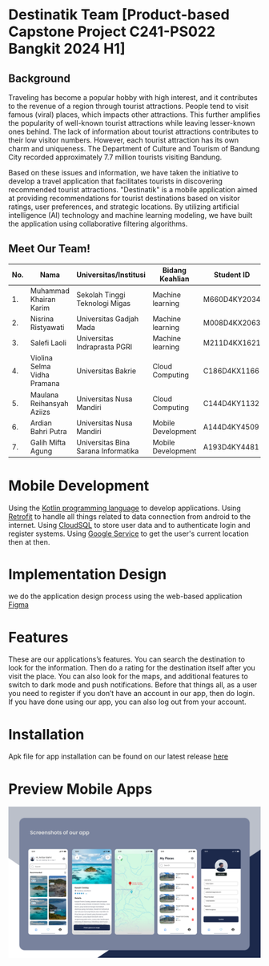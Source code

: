 # Destinatik Team [Product-based Capstone Project C241-PS022 Bangkit 2024 H1]
## Background
Traveling has become a popular hobby with high interest, and it contributes to the revenue of a region through tourist attractions. People tend to visit famous (viral) places, which impacts other attractions. This further amplifies the popularity of well-known tourist attractions while leaving lesser-known ones behind. The lack of information about tourist attractions contributes to their low visitor numbers. However, each tourist attraction has its own charm and uniqueness. The Department of Culture and Tourism of Bandung City recorded approximately 7.7 million tourists visiting Bandung.

Based on these issues and information, we have taken the initiative to develop a travel application that facilitates tourists in discovering recommended tourist attractions. "Destinatik" is a mobile application aimed at providing recommendations for tourist destinations based on visitor ratings, user preferences, and strategic locations. By utilizing artificial intelligence (AI) technology and machine learning modeling, we have built the application using collaborative filtering algorithms.

## Meet Our Team!
| No. | Nama                        | Universitas/Institusi                 | Bidang Keahlian     | Student ID   |
|-----|-----------------------------|---------------------------------------|---------------------|--------------|
| 1.  | Muhammad Khairan Karim      | Sekolah Tinggi Teknologi Migas        | Machine learning    | M660D4KY2034 |
| 2.  | Nisrina Ristyawati          | Universitas Gadjah Mada               | Machine learning    | M008D4KX2063 |
| 3.  | Salefi Laoli                | Universitas Indraprasta PGRI          | Machine learning    | M211D4KX1621 |
| 4.  | Violina Selma Vidha Pramana | Universitas Bakrie                    | Cloud Computing     | C186D4KX1166 |
| 5.  | Maulana Reihansyah Aziizs   | Universitas Nusa Mandiri              | Cloud Computing     | C144D4KY1132 |
| 6.  | Ardian Bahri Putra          | Universitas Nusa Mandiri              | Mobile Development  | A144D4KY4509 |
| 7.  | Galih Mifta Agung           | Universitas Bina Sarana Informatika   | Mobile Development  | A193D4KY4481 |

# Mobile Development
Using the [Kotlin programming language][1] to develop applications. Using [Retrofit][2] to handle all things related to data connection from android to the internet. Using [CloudSQL][3] to store user data and to authenticate login and register systems. Using [Google Service][4] to get the user's current location then at then.

[1]: https://kotlinlang.org                          "Kotlin programming language"
[2]: https://square.github.io/retrofit               "Retrofit"
[3]: https://cloud.google.com/sql                    "CloudSQL"
[4]: https://cloud.google.com                        "Google Service"
[5]: https://www.figma.com/design/mlNJAhuP9P0FoCtrJ7AH1s/Untitled?node-id=0-1&t=RcOtFOxOOB1KX8kL-0 "Figma"
[6]: https://drive.google.com/file/d/1Szo6Lo30A46HNntXgPb_mrHTFUXsTmem/view?usp=sharing "here"

# Implementation Design
we do the application design process using the web-based application [Figma][5]

# Features
These are our applications’s features. You can search the destination to look for the information. Then do a rating for the destination itself after you visit the place. You can also look for the maps, and additional features to switch to dark mode and push notifications. Before that things all, as a user you need to register if you don’t have an account in our app, then do login. If you have done using our app, you can also log out from your account.

# Installation
Apk file for app installation can be found on our latest release [here][6]

# Preview Mobile Apps
![alt text](https://github.com/destinatik-team/destinatik-mobile/blob/master/Screenshot.png?raw=true)
